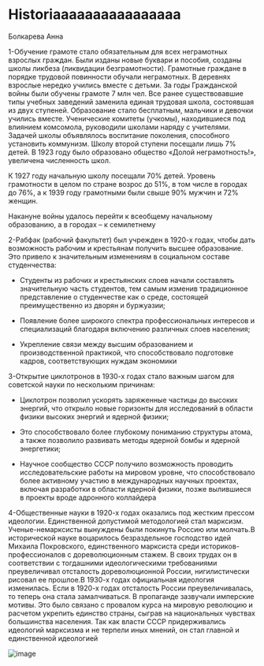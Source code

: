 # Historiaaaaaaaaaaaaaaaa
Болкарева Анна

1-Обучение грамоте стало обязательным для всех неграмотных взрослых граждан. Были изданы новые буквари и пособия, созданы школы ликбеза (ликвидации безграмотности). Грамотные граждане в порядке трудовой повинности обучали неграмотных. В деревнях взрослые нередко учились вместе с детьми. За годы Гражданской войны были обучены грамоте 7 млн чел. Все ранее существовавшие типы учебных заведений заменила единая трудовая школа, состоявшая из двух ступеней. Образование стало бесплатным, мальчики и девочки учились вместе. Ученические комитеты (учкомы), находившиеся под влиянием комсомола, руководили школами наряду с учителями. Задачей школы объявлялось воспитание поколения, способного установить коммунизм. Школу второй ступени посещали лишь 7% детей. В 1923 году было образовано общество «Долой неграмотность!», увеличена численность школ. 

К 1927 году начальную школу посещали 70% детей. Уровень грамотности в целом по стране возрос до 51%, в том числе в городах до 76%, а к 1939 году грамотными были свыше 90% мужчин и 72% женщин. 

Накануне войны удалось перейти к всеобщему начальному образованию, а в городах – к семилетнему

2-Рабфак (рабочий факультет) был учрежден в 1920-х годах, чтобы дать возможность рабочим и крестьянам получить высшее образование. Это привело к значительным изменениям в социальном составе студенчества:

   - Студенты из рабочих и крестьянских слоев начали составлять значительную часть студентов, тем самым изменив традиционное представление о студенчестве как о среде, состоящей преимущественно из дворян и буржуазии;
    
   - Появление более широкого спектра профессиональных интересов и специализаций благодаря включению различных слоев населения;
     
   - Укрепление связи между высшим образованием и производственной практикой, что способствовало подготовке кадров, соответствующих нуждам экономики


3-Открытие циклотронов в 1930-х годах стало важным шагом для советской науки по нескольким причинам:

   - Циклотрон позволил ускорять заряженные частицы до высоких энергий, что открыло новые горизонты для исследований в области физики высоких энергий и ядерной физики;

   - Это способствовало более глубокому пониманию структуры атома, а также позволило развивать методы ядерной бомбы и ядерной энергетики;
     
   - Научное сообщество СССР получило возможность проводить исследовательские работы на мировом уровне, что способствовало более активному участию в международных научных проектах, включая разработки в области ядерной физики, позже вылившиеся в проекты вроде адронного коллайдера

4-Общественные науки в 1920-х годах оказались под жестким прессом идеологии. Единственной допустимой методологией стал марксизм. Ученые-немарксисты вынуждены были покинуть Россию или молчать.В исторической науке воцарилось безраздельное господство идей Михаила Покровского, единственного марксиста среди историков-профессионалов с дореволюционным стажем. В своих трудах он в соответствии с тогдашними идеологическими требованиями преувеличивал отсталость дореволюционной России, нигилистически рисовал ее прошлое.В 1930-х годах официальная идеология изменилась. Если в 1920-х годах отсталость России преувеличивалась, то теперь она стала замалчиваться. В пропаганде зазвучали имперские мотивы. Это было связано с провалом курса на мировую революцию и расчетом укрепить единство страны, сыграв на национальных чувствах большинства населения. Так как власти СССР придерживались идеологий марксизма и не терпели иных мнений, он стал главной и единственной идеологией

![image](https://github.com/user-attachments/assets/d129a9e1-704a-4ef8-89d6-598913f3ad36)

